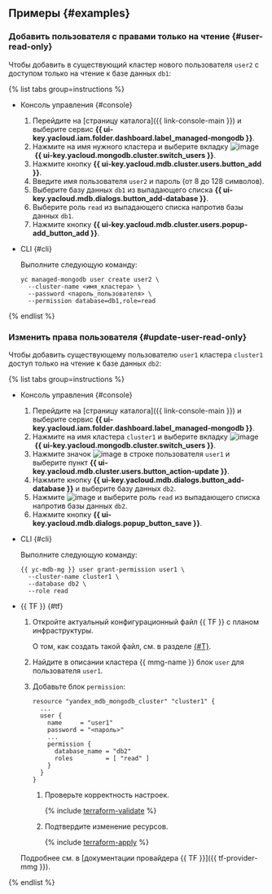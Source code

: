 ## Примеры {#examples}

### Добавить пользователя с правами только на чтение {#user-read-only}

Чтобы добавить в существующий кластер нового пользователя `user2` с доступом только на чтение к базе данных `db1`:

{% list tabs group=instructions %}

- Консоль управления {#console}

  1. Перейдите на [страницу каталога]({{ link-console-main }}) и выберите сервис **{{ ui-key.yacloud.iam.folder.dashboard.label_managed-mongodb }}**.
  1. Нажмите на имя нужного кластера и выберите вкладку ![image](../../_assets/console-icons/persons.svg) **{{ ui-key.yacloud.mongodb.cluster.switch_users }}**.
  1. Нажмите кнопку **{{ ui-key.yacloud.mdb.cluster.users.button_add }}**.
  1. Введите имя пользователя `user2` и пароль (от 8 до 128 символов).
  1. Выберите базу данных `db1` из выпадающего списка **{{ ui-key.yacloud.mdb.dialogs.button_add-database }}**.
  1. Выберите роль `read` из выпадающего списка напротив базы данных `db1`.
  1. Нажмите кнопку **{{ ui-key.yacloud.mdb.cluster.users.popup-add_button_add }}**.

- CLI {#cli}

  Выполните следующую команду:

  ```
  yc managed-mongodb user create user2 \
    --cluster-name <имя_кластера> \
    --password <пароль_пользователя> \
    --permission database=db1,role=read
  ```

{% endlist %}

### Изменить права пользователя {#update-user-read-only}

Чтобы добавить существующему пользователю `user1` кластера `cluster1` доступ только на чтение к базе данных `db2`:

{% list tabs group=instructions %}

- Консоль управления {#console}

  1. Перейдите на [страницу каталога]({{ link-console-main }}) и выберите сервис **{{ ui-key.yacloud.iam.folder.dashboard.label_managed-mongodb }}**.
  1. Нажмите на имя кластера `cluster1` и выберите вкладку ![image](../../_assets/console-icons/persons.svg) **{{ ui-key.yacloud.mongodb.cluster.switch_users }}**.
  1. Нажмите значок ![image](../../_assets/console-icons/ellipsis.svg) в строке пользователя `user1` и выберите пункт **{{ ui-key.yacloud.mdb.cluster.users.button_action-update }}**.
  1. Нажмите кнопку **{{ ui-key.yacloud.mdb.dialogs.button_add-database }}** и выберите базу данных `db2`.
  1. Нажмите ![image](../../_assets/console-icons/plus.svg) и выберите роль `read` из выпадающего списка напротив базы данных `db2`.
  1. Нажмите кнопку **{{ ui-key.yacloud.mdb.dialogs.popup_button_save }}**.

- CLI {#cli}

  Выполните следующую команду:

  ```
  {{ yc-mdb-mg }} user grant-permission user1 \
    --cluster-name cluster1 \
    --database db2 \
    --role read
  ```

- {{ TF }} {#tf}

  1. Откройте актуальный конфигурационный файл {{ TF }} с планом инфраструктуры.

      О том, как создать такой файл, см. в разделе [{#T}](../../managed-mongodb/operations/cluster-create.md).

  1. Найдите в описании кластера {{ mmg-name }} блок `user` для пользователя `user1`.
  1. Добавьте блок `permission`:

      ```hcl
      resource "yandex_mdb_mongodb_cluster" "cluster1" {
        ...
        user {
          name     = "user1"
          password = "<пароль>"
          ...
          permission {
            database_name = "db2"
            roles         = [ "read" ]
          }
        }
      }
      ```

      1. Проверьте корректность настроек.

          {% include [terraform-validate](../../_includes/mdb/terraform/validate.md) %}

      1. Подтвердите изменение ресурсов.

          {% include [terraform-apply](../../_includes/mdb/terraform/apply.md) %}

    Подробнее см. в [документации провайдера {{ TF }}]({{ tf-provider-mmg }}).

{% endlist %}
